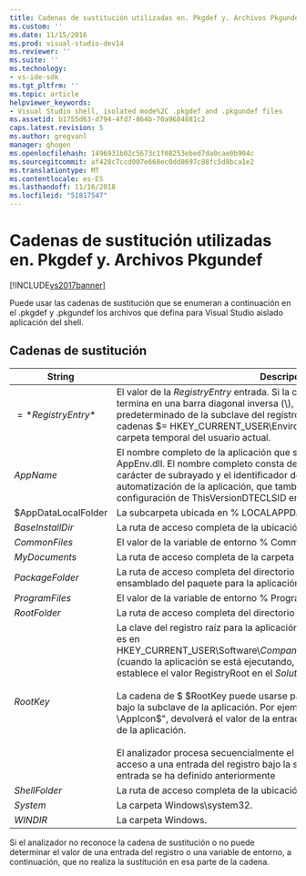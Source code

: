 ```yaml
---
title: Cadenas de sustitución utilizadas en. Pkgdef y. Archivos Pkgundef | Documentos de Microsoft
ms.custom: ''
ms.date: 11/15/2016
ms.prod: visual-studio-dev14
ms.reviewer: ''
ms.suite: ''
ms.technology:
- vs-ide-sdk
ms.tgt_pltfrm: ''
ms.topic: article
helpviewer_keywords:
- Visual Studio shell, isolated mode%2C .pkgdef and .pkgundef files
ms.assetid: b1755d63-d794-4fd7-864b-70a9684881c2
caps.latest.revision: 5
ms.author: gregvanl
manager: ghogen
ms.openlocfilehash: 1496931b02c5673c1f08253ebed7da0cae0b904c
ms.sourcegitcommit: af428c7ccd007e668ec0dd8697c88fc5d8bca1e2
ms.translationtype: MT
ms.contentlocale: es-ES
ms.lasthandoff: 11/16/2018
ms.locfileid: "51817547"
---
```

# <a name="substitution-strings-used-in-pkgdef-and-pkgundef-files"></a>Cadenas de sustitución utilizadas en. Pkgdef y. Archivos Pkgundef
[!INCLUDE[vs2017banner](../includes/vs2017banner.md)]

Puede usar las cadenas de sustitución que se enumeran a continuación en el .pkgdef y .pkgundef los archivos que defina para Visual Studio aislado aplicación del shell.  
  
## <a name="substitution-strings"></a>Cadenas de sustitución  
  
|String|Descripción|  
|------------|-----------------|  
|$=*RegistryEntry*$|El valor de la *RegistryEntry* entrada. Si la cadena de entrada del registro termina en una barra diagonal inversa (\\), a continuación, se usa el valor predeterminado de la subclave del registro. Por ejemplo, la sustitución de cadenas $= HKEY_CURRENT_USER\Environment\TEMP$ se expande a la carpeta temporal del usuario actual.|  
|$AppName$|El nombre completo de la aplicación que se pasa a los puntos de entrada AppEnv.dll. El nombre completo consta del nombre de la aplicación, un carácter de subrayado y el identificador de clase (CLSID) del objeto de automatización de la aplicación, que también se registra como el valor de la configuración de ThisVersionDTECLSID en el archivo .pkgdef del proyecto.|  
|$AppDataLocalFolder|La subcarpeta ubicada en % LOCALAPPDATA % para esta aplicación.|  
|$BaseInstallDir$|La ruta de acceso completa de la ubicación donde se instaló Visual Studio.|  
|$CommonFiles$|El valor de la variable de entorno % CommonProgramFiles %.|  
|$MyDocuments$|La ruta de acceso completa de la carpeta Mis documentos del usuario actual.|  
|$PackageFolder$|La ruta de acceso completa del directorio que contiene los archivos de ensamblado del paquete para la aplicación.|  
|$ProgramFiles$|El valor de la variable de entorno % ProgramFiles %.|  
|$RootFolder$|La ruta de acceso completa del directorio raíz de la aplicación.|  
|$RootKey$|La clave del registro raíz para la aplicación. De forma predeterminada, la raíz es en HKEY_CURRENT_USER\Software\\*CompanyName*\\*ProjectName*\\*VersionNumber* (cuando la aplicación se está ejecutando, _Config se anexa a esta clave). Se establece el valor RegistryRoot en el *SolutionName*archivo .pkgdef.<br /><br /> La cadena de $ $RootKey puede usarse para recuperar un valor del registro bajo la subclave de la aplicación. Por ejemplo, la cadena "$= $RootKey$ \AppIcon$", devolverá el valor de la entrada AppIcon bajo la subclave de raíz de la aplicación.<br /><br /> El analizador procesa secuencialmente el archivo .pkgdef y puede tener acceso a una entrada del registro bajo la subclave de la aplicación solo si la entrada se ha definido anteriormente|  
|$ShellFolder$|La ruta de acceso completa de la ubicación donde se instaló Visual Studio.|  
|$System$|La carpeta Windows\system32.|  
|$WINDIR$|La carpeta Windows.|  
  
 Si el analizador no reconoce la cadena de sustitución o no puede determinar el valor de una entrada del registro o una variable de entorno, a continuación, que no realiza la sustitución en esa parte de la cadena.

